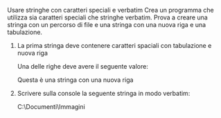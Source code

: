 Usare stringhe con caratteri speciali e verbatim
Crea un programma che utilizza sia caratteri speciali che stringhe verbatim. Prova a creare una stringa con un percorso di file e una stringa con una nuova riga e una tabulazione.

1. La prima stringa deve contenere caratteri spaciali con tabulazione e nuova riga

   Una delle righe deve avere il seguente valore:

   Questa è una stringa con una nuova riga

2. Scrivere sulla console la seguente stringa in modo verbatim:

   C:\Documenti\Immagini
